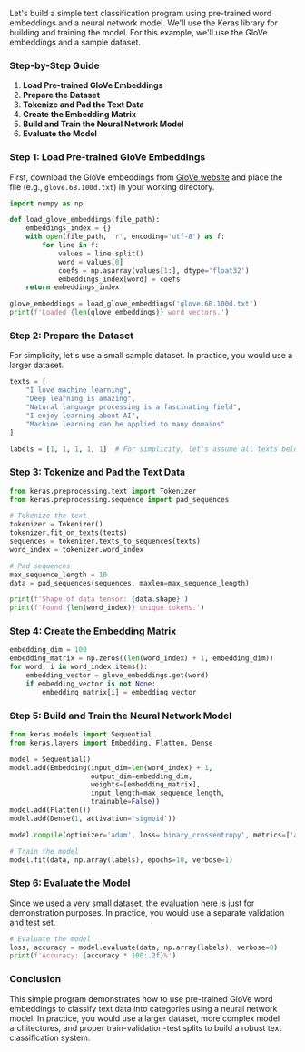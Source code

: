 Let's build a simple text classification program using pre-trained word embeddings and a neural network model. We'll use the Keras library for building and training the model. For this example, we'll use the GloVe embeddings and a sample dataset.

### Step-by-Step Guide

1. **Load Pre-trained GloVe Embeddings**
2. **Prepare the Dataset**
3. **Tokenize and Pad the Text Data**
4. **Create the Embedding Matrix**
5. **Build and Train the Neural Network Model**
6. **Evaluate the Model**

### Step 1: Load Pre-trained GloVe Embeddings

First, download the GloVe embeddings from [GloVe website](https://nlp.stanford.edu/projects/glove/) and place the file (e.g., `glove.6B.100d.txt`) in your working directory.

```python
import numpy as np

def load_glove_embeddings(file_path):
    embeddings_index = {}
    with open(file_path, 'r', encoding='utf-8') as f:
        for line in f:
            values = line.split()
            word = values[0]
            coefs = np.asarray(values[1:], dtype='float32')
            embeddings_index[word] = coefs
    return embeddings_index

glove_embeddings = load_glove_embeddings('glove.6B.100d.txt')
print(f'Loaded {len(glove_embeddings)} word vectors.')
```

### Step 2: Prepare the Dataset

For simplicity, let's use a small sample dataset. In practice, you would use a larger dataset.

```python
texts = [
    "I love machine learning",
    "Deep learning is amazing",
    "Natural language processing is a fascinating field",
    "I enjoy learning about AI",
    "Machine learning can be applied to many domains"
]

labels = [1, 1, 1, 1, 1]  # For simplicity, let's assume all texts belong to the same category
```

### Step 3: Tokenize and Pad the Text Data

```python
from keras.preprocessing.text import Tokenizer
from keras.preprocessing.sequence import pad_sequences

# Tokenize the text
tokenizer = Tokenizer()
tokenizer.fit_on_texts(texts)
sequences = tokenizer.texts_to_sequences(texts)
word_index = tokenizer.word_index

# Pad sequences
max_sequence_length = 10
data = pad_sequences(sequences, maxlen=max_sequence_length)

print(f'Shape of data tensor: {data.shape}')
print(f'Found {len(word_index)} unique tokens.')
```

### Step 4: Create the Embedding Matrix

```python
embedding_dim = 100
embedding_matrix = np.zeros((len(word_index) + 1, embedding_dim))
for word, i in word_index.items():
    embedding_vector = glove_embeddings.get(word)
    if embedding_vector is not None:
        embedding_matrix[i] = embedding_vector
```

### Step 5: Build and Train the Neural Network Model

```python
from keras.models import Sequential
from keras.layers import Embedding, Flatten, Dense

model = Sequential()
model.add(Embedding(input_dim=len(word_index) + 1,
                    output_dim=embedding_dim,
                    weights=[embedding_matrix],
                    input_length=max_sequence_length,
                    trainable=False))
model.add(Flatten())
model.add(Dense(1, activation='sigmoid'))

model.compile(optimizer='adam', loss='binary_crossentropy', metrics=['accuracy'])

# Train the model
model.fit(data, np.array(labels), epochs=10, verbose=1)
```

### Step 6: Evaluate the Model

Since we used a very small dataset, the evaluation here is just for demonstration purposes. In practice, you would use a separate validation and test set.

```python
# Evaluate the model
loss, accuracy = model.evaluate(data, np.array(labels), verbose=0)
print(f'Accuracy: {accuracy * 100:.2f}%')
```

### Conclusion

This simple program demonstrates how to use pre-trained GloVe word embeddings to classify text data into categories using a neural network model. In practice, you would use a larger dataset, more complex model architectures, and proper train-validation-test splits to build a robust text classification system.
